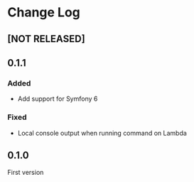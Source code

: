 # Change Log

## [NOT RELEASED]

## 0.1.1

### Added

- Add support for Symfony 6

### Fixed

- Local console output when running command on Lambda

## 0.1.0

First version

